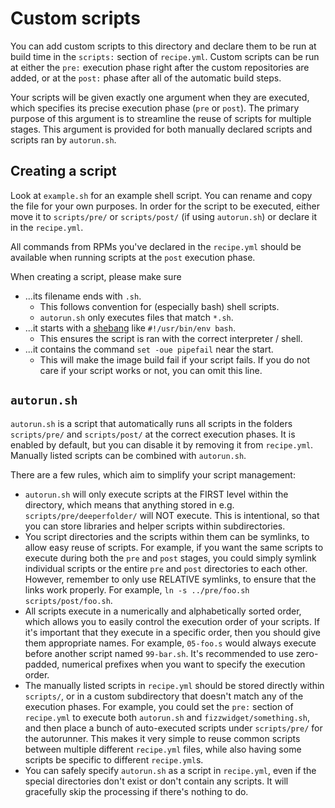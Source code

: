 # Custom scripts

You can add custom scripts to this directory and declare them to be run at build time in the `scripts:` section of `recipe.yml`. Custom scripts can be run at either the `pre:` execution phase right after the custom repositories are added, or at the `post:` phase after all of the automatic build steps.

Your scripts will be given exactly one argument when they are executed, which specifies its precise execution phase (`pre` or `post`). The primary purpose of this argument is to streamline the reuse of scripts for multiple stages. This argument is provided for both manually declared scripts and scripts ran by `autorun.sh`.

## Creating a script

Look at `example.sh` for an example shell script. You can rename and copy the file for your own purposes. In order for the script to be executed, either move it to `scripts/pre/` or `scripts/post/` (if using `autorun.sh`) or declare it in the `recipe.yml`.

All commands from RPMs you've declared in the `recipe.yml` should be available when running scripts at the `post` execution phase.

When creating a script, please make sure

- ...its filename ends with `.sh`.
  - This follows convention for (especially bash) shell scripts.
  - `autorun.sh` only executes files that match `*.sh`.
- ...it starts with a [shebang](<https://en.wikipedia.org/wiki/Shebang_(Unix)>) like `#!/usr/bin/env bash`.
  - This ensures the script is ran with the correct interpreter / shell.
- ...it contains the command `set -oue pipefail` near the start.
  - This will make the image build fail if your script fails. If you do not care if your script works or not, you can omit this line.

## `autorun.sh`

`autorun.sh` is a script that automatically runs all scripts in the folders `scripts/pre/` and `scripts/post/` at the correct execution phases. It is enabled by default, but you can disable it by removing it from `recipe.yml`. Manually listed scripts can be combined with `autorun.sh`.

There are a few rules, which aim to simplify your script management:

- `autorun.sh` will only execute scripts at the FIRST level within the directory, which
  means that anything stored in e.g. `scripts/pre/deeperfolder/` will NOT execute.
  This is intentional, so that you can store libraries and helper scripts
  within subdirectories.
- You script directories and the scripts within them can be symlinks, to allow
  easy reuse of scripts. For example, if you want the same scripts to execute
  during both the `pre` and `post` stages, you could simply symlink individual
  scripts or the entire `pre` and `post` directories to each other. However,
  remember to only use RELATIVE symlinks, to ensure that the links work
  properly. For example, `ln -s ../pre/foo.sh scripts/post/foo.sh`.
- All scripts execute in a numerically and alphabetically sorted order, which
  allows you to easily control the execution order of your scripts. If it's
  important that they execute in a specific order, then you should give them
  appropriate names. For example, `05-foo.s` would always execute before
  another script named `99-bar.sh`. It's recommended to use zero-padded,
  numerical prefixes when you want to specify the execution order.
- The manually listed scripts in `recipe.yml` should
  be stored directly within `scripts/`, or in a custom subdirectory that
  doesn't match any of the execution phases. For example, you could
  set the `pre:` section of `recipe.yml` to execute both `autorun.sh`
  and `fizzwidget/something.sh`, and then place a bunch of auto-executed
  scripts under `scripts/pre/` for the autorunner. This makes it very simple
  to reuse common scripts between multiple different `recipe.yml` files,
  while also having some scripts be specific to different `recipe.yml`s.
- You can safely specify `autorun.sh` as a script in `recipe.yml`,
  even if the special directories don't exist or don't contain any
  scripts. It will gracefully skip the processing if there's nothing to do.
